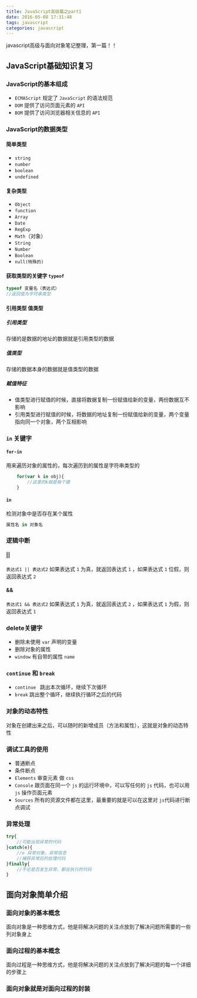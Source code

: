 ```yaml
---
title: JavaScript高级篇之part1
date: 2016-05-08 17:31:48
tags: javascript
categories: javascript
---
```


javascript高级与面向对象笔记整理，第一篇！！

<!-- more -->

## JavaScript基础知识复习

### JavaScript的基本组成

* `ECMAScript`     规定了 `JavaScript` 的语法规范
* `DOM`            提供了访问页面元素的 `API`
* `BOM`            提供了访问浏览器相关信息的 `API`

### JavaScript的数据类型

#### 简单类型

* `string`
* `number`
* `boolean`
* `undefined`

#### 复杂类型

* `Object`
* `function`
* `Array`
* `Date`
* `RegExp`
* `Math`（对象）
* `String`
* `Number`
* `Boolean`
* `null(特殊的)`

#### 获取类型的关键字 `typeof`

```js
typeof 变量名（表达式）
//返回值为字符串类型
```

#### 引用类型 值类型

##### 引用类型

存储的是数据的地址的数据就是引用类型的数据

##### 值类型

存储的数据本身的数据就是值类型的数据

##### 赋值特征

* 值类型进行赋值的时候，直接将数据复制一份赋值给新的变量，两份数据互不影响
* 引用类型进行赋值的时候，将数据的地址复制一份赋值给新的变量，两个变量指向同一个对象，两个互相影响

### `in` 关键字

#### `for-in`

用来遍历对象的属性的，每次遍历到的属性是字符串类型的

```js
	for(var k in obj){
		//这里的k就是每个键
	}
```

#### `in`

检测对象中是否存在某个属性

```js
属性名 in 对象名
```

### 逻辑中断

#### ||

 `表达式1 || 表达式2`
如果表达式 `1` 为真，就返回表达式 `1` ，如果表达式 `1` 位假，则返回表达式 `2`

#### &&

 `表达式1 && 表达式2`
如果表达式 `1` 为真，就返回表达式 `2` ，如果表达式 `1` 为假，则返回表达式 `1`

### delete关键字

* 删除未使用 `var` 声明的变量
* 删除对象的属性
*  `window` 有自带的属性 `name`

### `continue` 和 `break`

*  `continue ` 跳出本次循环，继续下次循环
*  `break` 跳出整个循环，继续执行循环之后的代码

### 对象的动态特性

对象在创建出来之后，可以随时的新增成员（方法和属性），这就是对象的动态特性

### 调试工具的使用

* 普通断点
* 条件断点
* `Elements`  审查元素 做 `css`
* `Console`  跟页面在同一个 `js` 的运行环境中，可以写任何的 `js` 代码，也可以用 `js` 操作页面元素
* `Sources`  所有的资源文件都在这里，最重要的就是可以在这里对 `js`代码进行断点调试

### 异常处理

```js
try{
    //可能出现异常的代码
}catch(e){
    //e 异常对象，异常信息
    //捕获异常后的处理代码
}finally{
    //不论是否发生异常，都会执行的代码
}
```

## 面向对象简单介绍

### 面向对象的基本概念

面向对象是一种思维方式，他是将解决问题的关注点放到了解决问题所需要的一些列对象身上

### 面向过程的基本概念

面向过程是一种思维方式，他是将解决问题的关注点放到了解决问题的每一个详细的步骤上

### 面向对象就是对面向过程的封装
